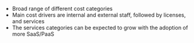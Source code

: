 - Broad range of different cost categories
- Main cost drivers are internal and external staff, followed by licenses, and services
- The services categories can be expected to grow with the adoption of more SaaS/PaaS